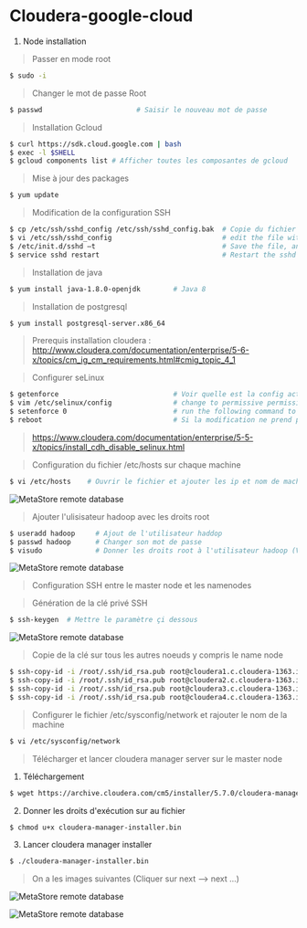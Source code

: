 # Cloudera-google-cloud

1. Node installation

> Passer en mode root

```sh
$ sudo -i
```

> Changer le mot de passe Root 

```sh 
$ passwd                       # Saisir le nouveau mot de passe 
```

> Installation Gcloud

```sh 
$ curl https://sdk.cloud.google.com | bash
$ exec -l $SHELL
$ gcloud components list # Afficher toutes les composantes de gcloud
```

> Mise à jour des packages 

```sh 
$ yum update
```

> Modification de la configuration SSH 

```sh
$ cp /etc/ssh/sshd_config /etc/ssh/sshd_config.bak  # Copie du fichier sshd_config vers sshd_config.bak 
$ vi /etc/ssh/sshd_config                           # edit the file with this setting (PermitRootLogin yes PasswordAuthentication yes)
$ /etc/init.d/sshd –t                               # Save the file, and run this command 
$ service sshd restart                              # Restart the sshd service
```

> Installation de java 

```sh
$ yum install java-1.8.0-openjdk        # Java 8
```

> Installation de postgresql 

```sh
$ yum install postgresql-server.x86_64
```

> Prerequis installation cloudera : http://www.cloudera.com/documentation/enterprise/5-6-x/topics/cm_ig_cm_requirements.html#cmig_topic_4_1

> Configurer seLinux

```sh
$ getenforce                            # Voir quelle est la config actuelle
$ vim /etc/selinux/config               # change to permissive permissive
$ setenforce 0                          # run the following command to disable SELinux immediately
$ reboot                                # Si la modification ne prend pas immédiatement effet
```

> https://www.cloudera.com/documentation/enterprise/5-5-x/topics/install_cdh_disable_selinux.html

> Configuration du fichier  /etc/hosts sur chaque machine 

```sh
$ vi /etc/hosts    # Ouvrir le fichier et ajouter les ip et nom de machines  
```
![MetaStore remote database](https://github.com/amoussoubaruch/hortonworks---Google-Cloud/blob/master/Img/img1.png)

> Ajouter l'ulisisateur hadoop avec les droits root

```sh
$ useradd hadoop     # Ajout de l'utilisateur haddop
$ passwd hadoop      # Changer son mot de passe
$ visudo             # Donner les droits root à l'utilisateur hadoop (Voir grapphe ci dessous)
```

![MetaStore remote database](https://github.com/amoussoubaruch/hortonworks---Google-Cloud/blob/master/Img/img2.png)

> Configuration SSH entre le master node et les namenodes

> Génération de la clé privé SSH  

```sh
$ ssh-keygen  # Mettre le paramètre çi dessous
```
![MetaStore remote database](https://github.com/amoussoubaruch/hortonworks---Google-Cloud/blob/master/Img/ssh.png)


> Copie de la clé sur tous les autres noeuds y compris le name node 

```sh
$ ssh-copy-id -i /root/.ssh/id_rsa.pub root@cloudera1.c.cloudera-1363.internal    # Name node
$ ssh-copy-id -i /root/.ssh/id_rsa.pub root@cloudera2.c.cloudera-1363.internal     # Copy key to node 1 
$ ssh-copy-id -i /root/.ssh/id_rsa.pub root@cloudera3.c.cloudera-1363.internal    # Copy key to node 2
$ ssh-copy-id -i /root/.ssh/id_rsa.pub root@cloudera4.c.cloudera-1363.internal     # Copy key to node 3
```
> Configurer le fichier  /etc/sysconfig/network et rajouter le nom de la machine

```sh
$ vi /etc/sysconfig/network
```

> Télécharger et lancer cloudera manager server sur le master node

1. Téléchargement 

```sh
$ wget https://archive.cloudera.com/cm5/installer/5.7.0/cloudera-manager-installer.bin
```

2. Donner les droits d'exécution sur au fichier 

```sh
$ chmod u+x cloudera-manager-installer.bin
```

3. Lancer cloudera manager installer

```sh
$ ./cloudera-manager-installer.bin
```

> On a les images suivantes (Cliquer sur next --> next ...)

![MetaStore remote database](https://github.com/amoussoubaruch/hortonworks---Google-Cloud/blob/master/Img/img3.png)

![MetaStore remote database](https://github.com/amoussoubaruch/hortonworks---Google-Cloud/blob/master/Img/img4.png)

